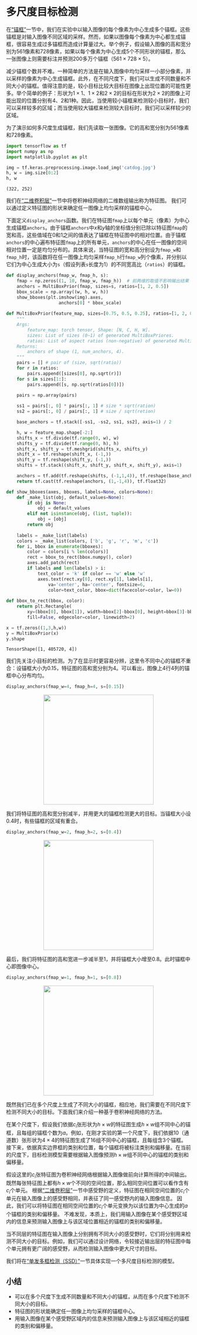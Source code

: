 # 多尺度目标检测

在[“锚框”](anchor.ipynb)一节中，我们在实验中以输入图像的每个像素为中心生成多个锚框。这些锚框是对输入图像不同区域的采样。然而，如果以图像每个像素为中心都生成锚框，很容易生成过多锚框而造成计算量过大。举个例子，假设输入图像的高和宽分别为561像素和728像素，如果以每个像素为中心生成5个不同形状的锚框，那么一张图像上则需要标注并预测200多万个锚框（$561 \times 728 \times 5$）。

减少锚框个数并不难。一种简单的方法是在输入图像中均匀采样一小部分像素，并以采样的像素为中心生成锚框。此外，在不同尺度下，我们可以生成不同数量和不同大小的锚框。值得注意的是，较小目标比较大目标在图像上出现位置的可能性更多。举个简单的例子：形状为$1 \times 1$、$1 \times 2$和$2 \times 2$的目标在形状为$2 \times 2$的图像上可能出现的位置分别有4、2和1种。因此，当使用较小锚框来检测较小目标时，我们可以采样较多的区域；而当使用较大锚框来检测较大目标时，我们可以采样较少的区域。

为了演示如何多尺度生成锚框，我们先读取一张图像。它的高和宽分别为561像素和728像素。


```python
import tensorflow as tf
import numpy as np
import matplotlib.pyplot as plt

img = tf.keras.preprocessing.image.load_img('catdog.jpg')
h, w = img.size[0:2]
h, w
```




    (322, 252)



我们在[“二维卷积层”](../chapter_convolutional-neural-networks/conv-layer.ipynb)一节中将卷积神经网络的二维数组输出称为特征图。
我们可以通过定义特征图的形状来确定任一图像上均匀采样的锚框中心。

下面定义`display_anchors`函数。我们在特征图`fmap`上以每个单元（像素）为中心生成锚框`anchors`。由于锚框`anchors`中$x$和$y$轴的坐标值分别已除以特征图`fmap`的宽和高，这些值域在0和1之间的值表达了锚框在特征图中的相对位置。由于锚框`anchors`的中心遍布特征图`fmap`上的所有单元，`anchors`的中心在任一图像的空间相对位置一定是均匀分布的。具体来说，当特征图的宽和高分别设为`fmap_w`和`fmap_h`时，该函数将在任一图像上均匀采样`fmap_h`行`fmap_w`列个像素，并分别以它们为中心生成大小为`s`（假设列表`s`长度为1）的不同宽高比（`ratios`）的锚框。


```python
def display_anchors(fmap_w, fmap_h, s):
    fmap = np.zeros((1, 10, fmap_w, fmap_h))  # 前两维的取值不影响输出结果
    anchors = MultiBoxPrior(fmap, sizes=s, ratios=[1, 2, 0.5])
    bbox_scale = np.array((w, h, w, h))
    show_bboxes(plt.imshow(img).axes,
                    anchors[0] * bbox_scale)
    
def MultiBoxPrior(feature_map, sizes=[0.75, 0.5, 0.25], ratios=[1, 2, 0.5]):
    """
    Args:
        feature_map: torch tensor, Shape: [N, C, H, W].
        sizes: List of sizes (0~1) of generated MultiBoxPriores. 
        ratios: List of aspect ratios (non-negative) of generated MultiBoxPriores. 
    Returns:
        anchors of shape (1, num_anchors, 4).
    """
    pairs = [] # pair of (size, sqrt(ratio))
    for r in ratios:
        pairs.append([sizes[0], np.sqrt(r)])
    for s in sizes[1:]:
        pairs.append([s, np.sqrt(ratios[0])])
    
    pairs = np.array(pairs)

    ss1 = pairs[:, 0] * pairs[:, 1] # size * sqrt(ration)
    ss2 = pairs[:, 0] / pairs[:, 1] # size / sqrt(retion)

    base_anchors = tf.stack([-ss1, -ss2, ss1, ss2], axis=1) / 2

    h, w = feature_map.shape[-2:]
    shifts_x = tf.divide(tf.range(0, w), w)
    shifts_y = tf.divide(tf.range(0, h), h)
    shift_x, shift_y = tf.meshgrid(shifts_x, shifts_y)
    shift_x = tf.reshape(shift_x, (-1,))
    shift_y = tf.reshape(shift_y, (-1,))
    shifts = tf.stack((shift_x, shift_y, shift_x, shift_y), axis=1)

    anchors = tf.add(tf.reshape(shifts, (-1,1,4)), tf.reshape(base_anchors, (1,-1,4)))
    return tf.cast(tf.reshape(anchors, (1,-1,4)), tf.float32)

def show_bboxes(axes, bboxes, labels=None, colors=None):
    def _make_list(obj, default_values=None):
        if obj is None:
            obj = default_values
        elif not isinstance(obj, (list, tuple)):
            obj = [obj]
        return obj
    
    labels = _make_list(labels)
    colors = _make_list(colors, ['b', 'g', 'r', 'm', 'c'])
    for i, bbox in enumerate(bboxes):
        color = colors[i % len(colors)]
        rect = bbox_to_rect(bbox.numpy(), color)
        axes.add_patch(rect)
        if labels and len(labels) > i:
            text_color = 'k' if color == 'w' else 'w'
            axes.text(rect.xy[0], rect.xy[1], labels[i],
                va='center', ha='center', fontsize=6,
                color=text_color, bbox=dict(facecolor=color, lw=0))
            
def bbox_to_rect(bbox, color):
    return plt.Rectangle(
        xy=(bbox[0], bbox[1]), width=bbox[2]-bbox[0], height=bbox[3]-bbox[1],
        fill=False, edgecolor=color, linewidth=2)

x = tf.zeros((1,3,h,w))
y = MultiBoxPrior(x)
y.shape
```




    TensorShape([1, 405720, 4])



我们先关注小目标的检测。为了在显示时更容易分辨，这里令不同中心的锚框不重合：设锚框大小为0.15，特征图的高和宽分别为4。可以看出，图像上4行4列的锚框中心分布均匀。


```python
display_anchors(fmap_w=4, fmap_h=4, s=[0.15])
```


<div align=center>
<img width="300" src="../img/chapter09/9.5/output_5_0.png"/>
</div>

我们将特征图的高和宽分别减半，并用更大的锚框检测更大的目标。当锚框大小设0.4时，有些锚框的区域有重合。


```python
display_anchors(fmap_w=2, fmap_h=2, s=[0.4])
```



<div align=center>
<img width="300" src="../img/chapter09/9.5/output_7_0.png"/>
</div>

最后，我们将特征图的高和宽进一步减半至1，并将锚框大小增至0.8。此时锚框中心即图像中心。


```python
display_anchors(fmap_w=1, fmap_h=1, s=[0.8])
```


<div align=center>
<img width="300" src="../img/chapter09/9.5/output_9_0.png"/>
</div>

既然我们已在多个尺度上生成了不同大小的锚框，相应地，我们需要在不同尺度下检测不同大小的目标。下面我们来介绍一种基于卷积神经网络的方法。

在某个尺度下，假设我们依据$c_i$张形状为$h \times w$的特征图生成$h \times w$组不同中心的锚框，且每组的锚框个数为$a$。例如，在刚才实验的第一个尺度下，我们依据10（通道数）张形状为$4 \times 4$的特征图生成了16组不同中心的锚框，且每组含3个锚框。
接下来，依据真实边界框的类别和位置，每个锚框将被标注类别和偏移量。在当前的尺度下，目标检测模型需要根据输入图像预测$h \times w$组不同中心的锚框的类别和偏移量。

假设这里的$c_i$张特征图为卷积神经网络根据输入图像做前向计算所得的中间输出。既然每张特征图上都有$h \times w$个不同的空间位置，那么相同空间位置可以看作含有$c_i$个单元。
根据[“二维卷积层”](../chapter_convolutional-neural-networks/conv-layer.ipynb)一节中感受野的定义，特征图在相同空间位置的$c_i$个单元在输入图像上的感受野相同，并表征了同一感受野内的输入图像信息。
因此，我们可以将特征图在相同空间位置的$c_i$个单元变换为以该位置为中心生成的$a$个锚框的类别和偏移量。
不难发现，本质上，我们用输入图像在某个感受野区域内的信息来预测输入图像上与该区域位置相近的锚框的类别和偏移量。

当不同层的特征图在输入图像上分别拥有不同大小的感受野时，它们将分别用来检测不同大小的目标。例如，我们可以通过设计网络，令较接近输出层的特征图中每个单元拥有更广阔的感受野，从而检测输入图像中更大尺寸的目标。

我们将在[“单发多框检测（SSD）”](ssd.ipynb)一节具体实现一个多尺度目标检测的模型。


## 小结

* 可以在多个尺度下生成不同数量和不同大小的锚框，从而在多个尺度下检测不同大小的目标。
* 特征图的形状能确定任一图像上均匀采样的锚框中心。
* 用输入图像在某个感受野区域内的信息来预测输入图像上与该区域相近的锚框的类别和偏移量。
